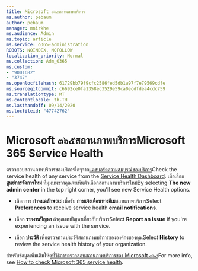```yaml
---
title: Microsoft ๓๖๕สถานภาพบริการ
ms.author: pebaum
author: pebaum
manager: mnirkhe
ms.audience: Admin
ms.topic: article
ms.service: o365-administration
ROBOTS: NOINDEX, NOFOLLOW
localization_priority: Normal
ms.collection: Adm_O365
ms.custom:
- "9001682"
- "3747"
ms.openlocfilehash: 61729bb79f9cfc2586fed5db1a97f7e79569cdfe
ms.sourcegitcommit: c6692ce0fa1358ec3529e59ca0ecdfdea4cdc759
ms.translationtype: MT
ms.contentlocale: th-TH
ms.lasthandoff: 09/14/2020
ms.locfileid: "47742762"
---
```

# <a name="microsoft-365-service-health"></a><span data-ttu-id="57c95-102">Microsoft ๓๖๕สถานภาพบริการ</span><span class="sxs-lookup"><span data-stu-id="57c95-102">Microsoft 365 Service Health</span></span>


<span data-ttu-id="57c95-103">ตรวจสอบสถานภาพบริการของบริการใดๆจาก[แดชบอร์ดความสมบูรณ์ของบริการ](https://admin.microsoft.com/Adminportal/Home?source=applauncher#/servicehealth)</span><span class="sxs-lookup"><span data-stu-id="57c95-103">Check the service health of any service from the [Service Health Dashboard](https://admin.microsoft.com/Adminportal/Home?source=applauncher#/servicehealth).</span></span> <span data-ttu-id="57c95-104">เมื่อเลือก **ศูนย์การจัดการใหม่** ที่มุมบนขวาคุณจะเห็นตัวเลือกสถานภาพบริการใหม่</span><span class="sxs-lookup"><span data-stu-id="57c95-104">By selecting **The new admin center** in the top right corner, you'll see new Service Health options.</span></span>

- <span data-ttu-id="57c95-105">เลือกการ **กำหนดลักษณะ** เพื่อรับ **การแจ้งเตือนทางอีเม**สถานภาพบริการ</span><span class="sxs-lookup"><span data-stu-id="57c95-105">Select **Preferences** to receive service health **email notifications**.</span></span>

- <span data-ttu-id="57c95-106">เลือก **รายงานปัญหา** ถ้าคุณพบปัญหาเกี่ยวกับบริการ</span><span class="sxs-lookup"><span data-stu-id="57c95-106">Select **Report an issue** if you're experiencing an issue with the service.</span></span>

- <span data-ttu-id="57c95-107">เลือก **ประวัติ** เพื่อตรวจทานประวัติสถานภาพบริการขององค์กรของคุณ</span><span class="sxs-lookup"><span data-stu-id="57c95-107">Select **History** to review the service health history of your organization.</span></span> 

<span data-ttu-id="57c95-108">สำหรับข้อมูลเพิ่มเติมให้ดู[ที่วิธีการตรวจสอบสถานภาพบริการของ Microsoft ๓๖๕](https://docs.microsoft.com/office365/enterprise/view-service-health)</span><span class="sxs-lookup"><span data-stu-id="57c95-108">For more info, see [How to check Microsoft 365 service health](https://docs.microsoft.com/office365/enterprise/view-service-health).</span></span> 